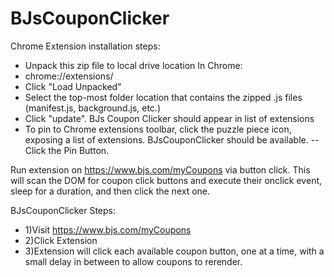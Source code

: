 # BJsCouponClicker
Chrome Extension installation steps:
- Unpack this zip file to local drive location
In Chrome:
- chrome://extensions/
- Click "Load Unpacked"
- Select the top-most folder location that contains the zipped .js files (manifest.js, background.js, etc.)
- Click "update". BJs Coupon Clicker should appear in list of extensions
- To pin to Chrome extensions toolbar, click the puzzle piece icon, exposing a list of extensions. BJsCouponClicker should be available.
--  Click the Pin Button.

Run extension on https://www.bjs.com/myCoupons via button click. 
This will scan the DOM for coupon click buttons and execute their onclick event, sleep for a duration, and then click the next one.

BJsCouponClicker Steps:
- 1)Visit https://www.bjs.com/myCoupons 
- 2)Click Extension 
- 3)Extension will click each available coupon button, one at a time, with a small delay in between to allow coupons to rerender.

